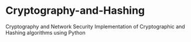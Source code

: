 # Cryptography-and-Hashing
Cryptography and Network Security 
Implementation of Cryptographic and Hashing algorithms using Python
